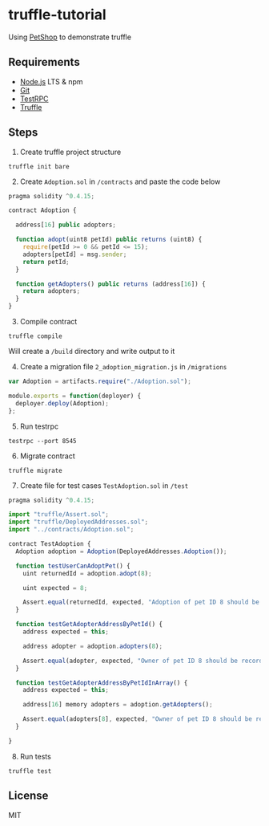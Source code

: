 # truffle-tutorial
Using [PetShop](http://truffleframework.com/tutorials/pet-shop) to demonstrate truffle

## Requirements
* [Node.js](https://nodejs.org/en/) LTS & npm
* [Git](https://git-scm.com/)
* [TestRPC](https://github.com/ethereumjs/testrpc)
* [Truffle](http://truffleframework.com/)

## Steps

1. Create truffle project structure
```console
truffle init bare
```

2. Create `Adoption.sol` in `/contracts` and paste the code below
```javascript
pragma solidity ^0.4.15;

contract Adoption {

  address[16] public adopters;

  function adopt(uint8 petId) public returns (uint8) {
    require(petId >= 0 && petId <= 15);
    adopters[petId] = msg.sender;
    return petId;
  }

  function getAdopters() public returns (address[16]) {
    return adopters;
  }
}
```

3. Compile contract
```console
truffle compile
```
Will create a `/build` directory and write output to it

4. Create a migration file `2_adoption_migration.js` in `/migrations`
```javascript
var Adoption = artifacts.require("./Adoption.sol");

module.exports = function(deployer) {
  deployer.deploy(Adoption);
};
```

5. Run testrpc
```console
testrpc --port 8545
```

6. Migrate contract
```console
truffle migrate
```

7. Create file for test cases `TestAdoption.sol` in `/test`
```javascript
pragma solidity ^0.4.15;

import "truffle/Assert.sol";
import "truffle/DeployedAddresses.sol";
import "../contracts/Adoption.sol";

contract TestAdoption {
  Adoption adoption = Adoption(DeployedAddresses.Adoption());

  function testUserCanAdoptPet() {
    uint returnedId = adoption.adopt(8);

    uint expected = 8;

    Assert.equal(returnedId, expected, "Adoption of pet ID 8 should be recorded.");
  }

  function testGetAdopterAddressByPetId() {
    address expected = this;

    address adopter = adoption.adopters(8);

    Assert.equal(adopter, expected, "Owner of pet ID 8 should be recorded.");
  }

  function testGetAdopterAddressByPetIdInArray() {
    address expected = this;

    address[16] memory adopters = adoption.getAdopters();

    Assert.equal(adopters[8], expected, "Owner of pet ID 8 should be recorded.");
  }

}
```

8. Run tests
```console
truffle test
```

## License
MIT
